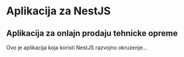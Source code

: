 # Aplikacija za NestJS

## Aplikacija za onlajn prodaju tehnicke opreme
Ovo je aplikacija koja koristi NestJS razvojno okruzenje...
